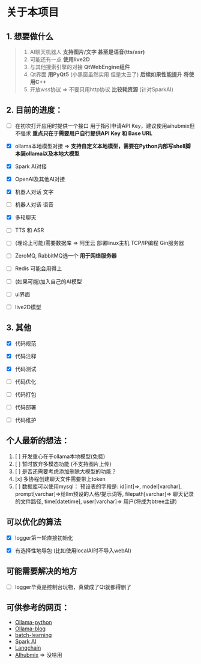 # 关于本项目

## 1. 想要做什么 
> 1. AI聊天机器人 **支持图片/文字 甚至是语音(tts/asr)**
> 2. 可能还有一点 **使用live2D**
> 3. 与其他搜索引擎的对接 **QtWebEngine组件**
> 4. Qt界面 **用PyQt5** (小黑窗虽然实用 但是太丑了) **后续如果性能提升 将使用C++**
> 5. 开放wss协议 => 不要只用http协议 **比较耗资源** (针对SparkAI)


## 2. 目前的进度：
- [ ] 在初次打开应用时提供一个接口 用于指引申请API Key，建议使用aihubmix但不强求 **重点只在于需要用户自行提供API Key 和 Base URL**
- [x] ollama本地模型对接 => **支持自定义本地模型，需要在Python内部写shell脚本装ollama以及本地大模型**
- [x] Spark AI对接
- [x] OpenAI及其他AI对接
- [x] 机器人对话 文字
- [ ] 机器人对话 语音
- [x] 多轮聊天
- [ ] TTS 和 ASR
- [ ] (理论上可能)需要数据库 => 阿里云 部署linux主机 TCP/IP编程 Gin服务器
- [ ] ZeroMQ, RabbitMQ选一个 **用于网络服务器**
- [ ] Redis 可能会用得上
- [ ] (如果可能)加入自己的AI模型
- [ ] ui界面
- [ ] live2D模型


## 3. 其他
- [x] 代码规范
- [x] 代码注释
- [x] 代码测试
- [ ] 代码优化
- [ ] 代码打包
- [ ] 代码部署
- [ ] 代码维护


## 个人最新的想法：
1. [ ] 开发重心在于ollama本地模型(免费)
2. [ ] 暂时放弃多模态功能 (不支持图片上传)
3. [ ] 是否还需要考虑添加删除大模型的功能？
4. [x] 多协程创建聊天文件需要带上token
5. [ ] 数据库可以使用mysql： 
        预设表的字段是: id[int]=>, model[varchar], prompt[varchar]=>给llm预设的人格/提示词等, filepath[varchar]=> 聊天记录的文件路径, time[datetime], user[varchar]=> 用户(将成为btree主键)


## 可以优化的算法
- [x] logger第一轮直接初始化
- [x] 有选择性地导包 (比如使用localAI时不导入webAI)


## 可能需要解决的地方
- [ ] logger毕竟是控制台玩物，真做成了Qt就都得删了


## 可供参考的网页：
- [Ollama-python](https://github.com/ollama/ollama-python/tree/main/examples)
- [Ollama-blog](https://ollama.org.cn/blog/)
- [batch-learning](https://blog.csdn.net/csfchh/article/details/106795352)
- [Spark AI](https://www.xfyun.cn/doc/platform/xfyunreadme.html)
- [Langchain](https://python.langchain.ac.cn/docs/how_to/)
- [AIhubmix](https://doc.aihubmix.com/) => 没啥用